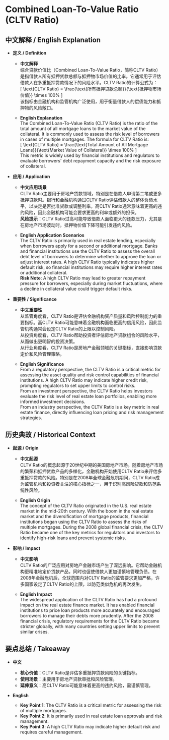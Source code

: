# Combined Loan-To-Value Ratio (CLTV Ratio)

## 中文解释 / English Explanation

* **定义 / Definition**  
  - **中文解释**  
    综合贷款价值比（Combined Loan-To-Value Ratio，简称CLTV Ratio）是指借款人所有抵押贷款总额与抵押物市场价值的比率。它通常用于评估借款人在多重抵押贷款情况下的风险水平。CLTV Ratio的计算公式为：  
    \[
    \text{CLTV Ratio} = \frac{\text{所有抵押贷款总额}}{\text{抵押物市场价值}} \times 100\%
    \]  
    该指标由金融机构和监管机构广泛使用，用于衡量借款人的偿债能力和抵押物的风险敞口。

  - **English Explanation**  
    The Combined Loan-To-Value Ratio (CLTV Ratio) is the ratio of the total amount of all mortgage loans to the market value of the collateral. It is commonly used to assess the risk level of borrowers in cases of multiple mortgages. The formula for CLTV Ratio is:  
    \[
    \text{CLTV Ratio} = \frac{\text{Total Amount of All Mortgage Loans}}{\text{Market Value of Collateral}} \times 100\%
    \]  
    This metric is widely used by financial institutions and regulators to evaluate borrowers' debt repayment capacity and the risk exposure of collateral.

* **应用 / Application**  
  - **中文应用场景**  
    CLTV Ratio主要用于房地产贷款领域，特别是在借款人申请第二笔或更多抵押贷款时。银行和金融机构通过CLTV Ratio评估借款人的整体负债水平，以决定是否批准贷款或调整利率。高CLTV Ratio通常意味着更高的违约风险，因此金融机构可能会要求更高的利率或额外的担保。  
    **风险提示**：CLTV Ratio过高可能导致借款人面临更大的还款压力，尤其是在房地产市场波动时，抵押物价值下降可能引发违约风险。

  - **English Application Scenarios**  
    The CLTV Ratio is primarily used in real estate lending, especially when borrowers apply for a second or additional mortgage. Banks and financial institutions use the CLTV Ratio to assess the overall debt level of borrowers to determine whether to approve the loan or adjust interest rates. A high CLTV Ratio typically indicates higher default risk, so financial institutions may require higher interest rates or additional collateral.  
    **Risk Note**: A high CLTV Ratio may lead to greater repayment pressure for borrowers, especially during market fluctuations, where a decline in collateral value could trigger default risks.

* **重要性 / Significance**  
  - **中文重要性**  
    从监管角度看，CLTV Ratio是评估金融机构资产质量和风险控制能力的重要指标。高CLTV Ratio可能意味着金融机构面临更高的信用风险，因此监管机构通常会设定CLTV Ratio的上限以控制风险。  
    从投资角度看，CLTV Ratio帮助投资者评估房地产贷款组合的风险水平，从而做出更明智的投资决策。  
    从行业角度看，CLTV Ratio是房地产金融领域的关键指标，直接影响贷款定价和风险管理策略。

  - **English Significance**  
    From a regulatory perspective, the CLTV Ratio is a critical metric for assessing the asset quality and risk control capabilities of financial institutions. A high CLTV Ratio may indicate higher credit risk, prompting regulators to set upper limits to control risks.  
    From an investment perspective, the CLTV Ratio helps investors evaluate the risk level of real estate loan portfolios, enabling more informed investment decisions.  
    From an industry perspective, the CLTV Ratio is a key metric in real estate finance, directly influencing loan pricing and risk management strategies.

## 历史典故 / Historical Context

* **起源 / Origin**  
  - **中文起源**  
    CLTV Ratio的概念起源于20世纪中期的美国房地产市场。随着房地产市场的繁荣和抵押贷款产品的多样化，金融机构开始使用CLTV Ratio来评估多重抵押贷款的风险。特别是在2008年全球金融危机期间，CLTV Ratio成为监管机构和投资者关注的核心指标之一，用于识别高风险贷款和防范系统性风险。

  - **English Origin**  
    The concept of the CLTV Ratio originated in the U.S. real estate market in the mid-20th century. With the boom in the real estate market and the diversification of mortgage products, financial institutions began using the CLTV Ratio to assess the risks of multiple mortgages. During the 2008 global financial crisis, the CLTV Ratio became one of the key metrics for regulators and investors to identify high-risk loans and prevent systemic risks.

* **影响 / Impact**  
  - **中文影响**  
    CLTV Ratio的广泛应用对房地产金融市场产生了深远影响。它帮助金融机构更精准地定价贷款产品，同时也促使借款人更加谨慎地管理负债。在2008年金融危机后，全球范围内对CLTV Ratio的监管要求更加严格，许多国家设定了CLTV Ratio的上限，以防范类似危机的再次发生。

  - **English Impact**  
    The widespread application of the CLTV Ratio has had a profound impact on the real estate finance market. It has enabled financial institutions to price loan products more accurately and encouraged borrowers to manage their debts more prudently. After the 2008 financial crisis, regulatory requirements for the CLTV Ratio became stricter globally, with many countries setting upper limits to prevent similar crises.

## 要点总结 / Takeaway

* **中文**  
  - **核心价值**：CLTV Ratio是评估多重抵押贷款风险的关键指标。  
  - **使用场景**：主要用于房地产贷款审批和风险管理。  
  - **延伸意义**：高CLTV Ratio可能意味着更高的违约风险，需谨慎管理。

* **English**  
  - **Key Point 1**: The CLTV Ratio is a critical metric for assessing the risk of multiple mortgages.  
  - **Key Point 2**: It is primarily used in real estate loan approvals and risk management.  
  - **Key Point 3**: A high CLTV Ratio may indicate higher default risk and requires careful management.